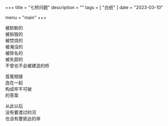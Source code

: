 +++
title = "七桥问题"
description = ""
tags = [
    "白纸"
]
date = "2023-03-10"

menu = "main"
+++

被斩断的
<br>
被拆毁的
<br>
被焚烧的
<br>
被淹没的
<br>
被除名的
<br>
被失踪的
<br>
不曾也不会被建造的桥

首尾相接
<br>
连在一起
<br>
构成牢不可破
<br>
的答案

从此以后
<br>
没有要渡过的河
<br>
也没有要抵达的岸
